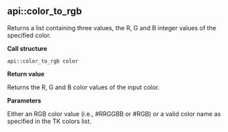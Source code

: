 ## api::color\_to\_rgb

Returns a list containing three values, the R, G and B integer values of the specified color.

**Call structure**

`api::color_to_rgb color`

**Return value**

Returns the R, G and B color values of the input color.

**Parameters**

Either an RGB color value (i.e., #RRGGBB or #RGB) or a valid color name as specified in the TK colors list.